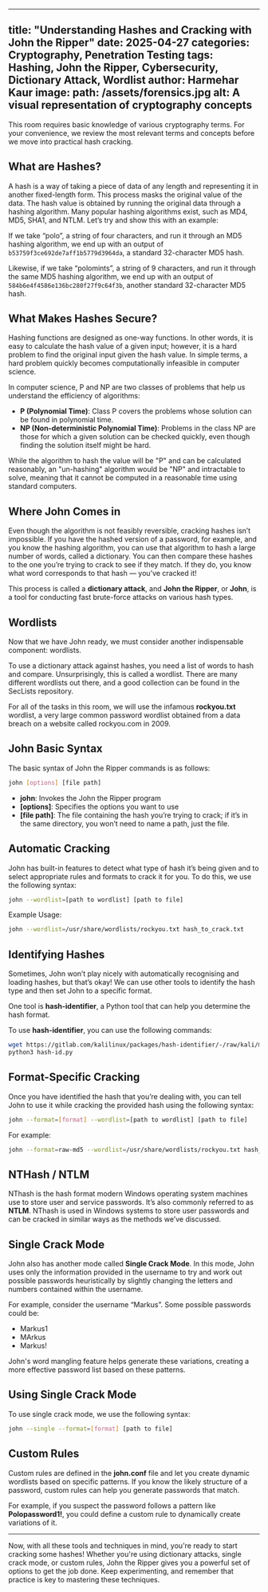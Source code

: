 
---
title: "Understanding Hashes and Cracking with John the Ripper"
date: 2025-04-27
categories: Cryptography, Penetration Testing
tags: Hashing, John the Ripper, Cybersecurity, Dictionary Attack, Wordlist
author: Harmehar Kaur
image:
  path: /assets/forensics.jpg
  alt: A visual representation of cryptography concepts
---

This room requires basic knowledge of various cryptography terms. For your convenience, we review the most relevant terms and concepts before we move into practical hash cracking.

## What are Hashes?

A hash is a way of taking a piece of data of any length and representing it in another fixed-length form. This process masks the original value of the data. The hash value is obtained by running the original data through a hashing algorithm. Many popular hashing algorithms exist, such as MD4, MD5, SHA1, and NTLM. Let’s try and show this with an example:

If we take “polo”, a string of four characters, and run it through an MD5 hashing algorithm, we end up with an output of `b53759f3ce692de7aff1b5779d3964da`, a standard 32-character MD5 hash.

Likewise, if we take “polomints”, a string of 9 characters, and run it through the same MD5 hashing algorithm, we end up with an output of `584b6e4f4586e136bc280f27f9c64f3b`, another standard 32-character MD5 hash.

## What Makes Hashes Secure?

Hashing functions are designed as one-way functions. In other words, it is easy to calculate the hash value of a given input; however, it is a hard problem to find the original input given the hash value. In simple terms, a hard problem quickly becomes computationally infeasible in computer science.

In computer science, P and NP are two classes of problems that help us understand the efficiency of algorithms:

- **P (Polynomial Time)**: Class P covers the problems whose solution can be found in polynomial time.
- **NP (Non-deterministic Polynomial Time)**: Problems in the class NP are those for which a given solution can be checked quickly, even though finding the solution itself might be hard.

While the algorithm to hash the value will be "P" and can be calculated reasonably, an "un-hashing" algorithm would be "NP" and intractable to solve, meaning that it cannot be computed in a reasonable time using standard computers.

## Where John Comes in

Even though the algorithm is not feasibly reversible, cracking hashes isn’t impossible. If you have the hashed version of a password, for example, and you know the hashing algorithm, you can use that algorithm to hash a large number of words, called a dictionary. You can then compare these hashes to the one you’re trying to crack to see if they match. If they do, you know what word corresponds to that hash — you’ve cracked it!

This process is called a **dictionary attack**, and **John the Ripper**, or **John**, is a tool for conducting fast brute-force attacks on various hash types.

## Wordlists

Now that we have John ready, we must consider another indispensable component: wordlists.

To use a dictionary attack against hashes, you need a list of words to hash and compare. Unsurprisingly, this is called a wordlist. There are many different wordlists out there, and a good collection can be found in the SecLists repository.

For all of the tasks in this room, we will use the infamous **rockyou.txt** wordlist, a very large common password wordlist obtained from a data breach on a website called rockyou.com in 2009.

## John Basic Syntax

The basic syntax of John the Ripper commands is as follows:

```bash
john [options] [file path]
```

- **john**: Invokes the John the Ripper program
- **[options]**: Specifies the options you want to use
- **[file path]**: The file containing the hash you’re trying to crack; if it’s in the same directory, you won’t need to name a path, just the file.

## Automatic Cracking

John has built-in features to detect what type of hash it’s being given and to select appropriate rules and formats to crack it for you. To do this, we use the following syntax:

```bash
john --wordlist=[path to wordlist] [path to file]
```

Example Usage:

```bash
john --wordlist=/usr/share/wordlists/rockyou.txt hash_to_crack.txt
```

## Identifying Hashes

Sometimes, John won’t play nicely with automatically recognising and loading hashes, but that’s okay! We can use other tools to identify the hash type and then set John to a specific format.

One tool is **hash-identifier**, a Python tool that can help you determine the hash format.

To use **hash-identifier**, you can use the following commands:

```bash
wget https://gitlab.com/kalilinux/packages/hash-identifier/-/raw/kali/master/hash-id.py
python3 hash-id.py
```

## Format-Specific Cracking

Once you have identified the hash that you’re dealing with, you can tell John to use it while cracking the provided hash using the following syntax:

```bash
john --format=[format] --wordlist=[path to wordlist] [path to file]
```

For example:

```bash
john --format=raw-md5 --wordlist=/usr/share/wordlists/rockyou.txt hash_to_crack.txt
```

## NTHash / NTLM

NThash is the hash format modern Windows operating system machines use to store user and service passwords. It’s also commonly referred to as **NTLM**. NThash is used in Windows systems to store user passwords and can be cracked in similar ways as the methods we’ve discussed.

## Single Crack Mode

John also has another mode called **Single Crack Mode**. In this mode, John uses only the information provided in the username to try and work out possible passwords heuristically by slightly changing the letters and numbers contained within the username.

For example, consider the username “Markus”. Some possible passwords could be:

- Markus1
- MArkus
- Markus!

John's word mangling feature helps generate these variations, creating a more effective password list based on these patterns.

## Using Single Crack Mode

To use single crack mode, we use the following syntax:

```bash
john --single --format=[format] [path to file]
```

## Custom Rules

Custom rules are defined in the **john.conf** file and let you create dynamic wordlists based on specific patterns. If you know the likely structure of a password, custom rules can help you generate passwords that match.

For example, if you suspect the password follows a pattern like **Polopassword1!**, you could define a custom rule to dynamically create variations of it.

---

Now, with all these tools and techniques in mind, you're ready to start cracking some hashes! Whether you're using dictionary attacks, single crack mode, or custom rules, John the Ripper gives you a powerful set of options to get the job done. Keep experimenting, and remember that practice is key to mastering these techniques.
